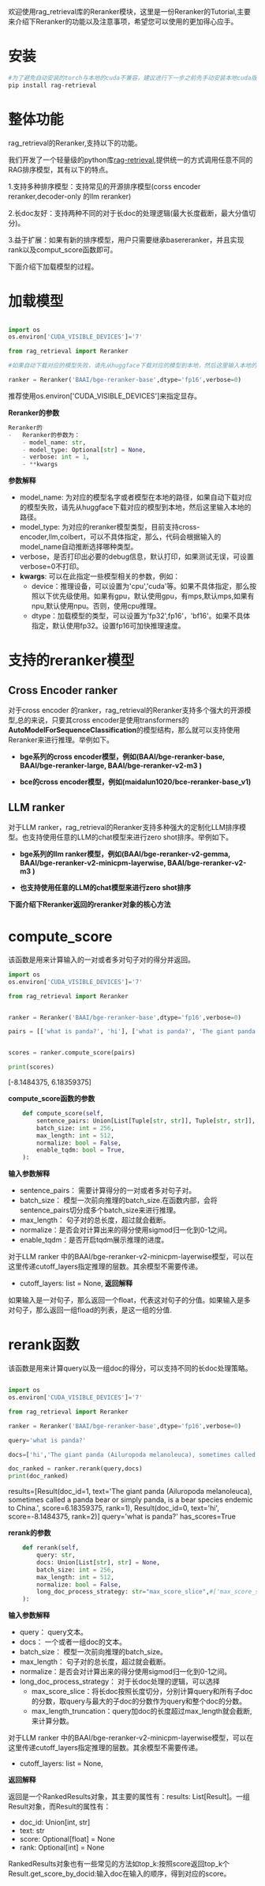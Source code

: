 
欢迎使用rag_retrieval库的Reranker模块，这里是一份Reranker的Tutorial,主要来介绍下Reranker的功能以及注意事项，希望您可以使用的更加得心应手。


# 安装

```bash
#为了避免自动安装的torch与本地的cuda不兼容，建议进行下一步之前先手动安装本地cuda版本兼容的torch。
pip install rag-retrieval
```

# 整体功能
rag_retrieval的Reranker,支持以下的功能。


我们开发了一个轻量级的python库[rag-retrieval](https://pypi.org/project/rag-retrieval/),提供统一的方式调用任意不同的RAG排序模型，其有以下的特点。

1.支持多种排序模型：支持常见的开源排序模型(corss encoder reranker,decoder-only 的llm reranker)

2.长doc友好：支持两种不同的对于长doc的处理逻辑(最大长度截断，最大分值切分)。

3.益于扩展：如果有新的排序模型，用户只需要继承basereranker，并且实现rank以及comput_score函数即可。



下面介绍下加载模型的过程。


# 加载模型

```python

import os
os.environ['CUDA_VISIBLE_DEVICES']='7'

from rag_retrieval import Reranker

#如果自动下载对应的模型失败，请先从huggface下载对应的模型到本地，然后这里输入本地的路径。

ranker = Reranker('BAAI/bge-reranker-base',dtype='fp16',verbose=0)
```

推荐使用os.environ['CUDA_VISIBLE_DEVICES']来指定显存。

**Reranker的参数**

```python
Reranker的
-   Reranker的参数为：
    - model_name: str,
    - model_type: Optional[str] = None,
    - verbose: int = 1,
    - **kwargs
```

**参数解释**


- model_name: 为对应的模型名字或者模型在本地的路径，如果自动下载对应的模型失败，请先从huggface下载对应的模型到本地，然后这里输入本地的路径。
- model_type: 为对应的reranker模型类型，目前支持cross-encoder,llm,colbert，可以不具体指定，那么，代码会根据输入的model_name自动推断选择哪种类型。
- verbose，是否打印出必要的debug信息，默认打印，如果测试无误，可设置verbose=0不打印。
- **kwargs**: 可以在此指定一些模型相关的参数，例如：
    - device：推理设备，可以设置为'cpu','cuda'等。如果不具体指定，那么按照以下优先级使用。如果有gpu，默认使用gpu，有mps,默认mps,如果有npu,默认使用npu。否则，使用cpu推理。
    - dtype：加载模型的类型，可以设置为'fp32',fp16'，'bf16'。如果不具体指定，默认使用fp32。设置fp16可加快推理速度。


# 支持的reranker模型

## Cross Encoder ranker

对于cross encoder 的ranker，rag_retrieval的Reranker支持多个强大的开源模型,总的来说，只要其cross encoder是使用transformers的**AutoModelForSequenceClassification**的模型结构，那么就可以支持使用Reranker来进行推理。举例如下。

- **bge系列的cross encoder模型，例如(BAAI/bge-reranker-base, BAAI/bge-reranker-large, BAAI/bge-reranker-v2-m3 )**

- **bce的cross encoder模型，例如(maidalun1020/bce-reranker-base_v1)**


## LLM ranker 

对于LLM ranker，rag_retrieval的Reranker支持多种强大的定制化LLM排序模型。也支持使用任意的LLM的chat模型来进行zero shot排序。举例如下。

- **bge系列的llm ranker模型，例如(BAAI/bge-reranker-v2-gemma, BAAI/bge-reranker-v2-minicpm-layerwise, BAAI/bge-reranker-v2-m3 )**

- **也支持使用任意的LLM的chat模型来进行zero shot排序**


**下面介绍下Reranker返回的reranker对象的核心方法**

# compute_score
该函数是用来计算输入的一对或者多对句子对的得分并返回。


```python
import os
os.environ['CUDA_VISIBLE_DEVICES']='7'

from rag_retrieval import Reranker


ranker = Reranker('BAAI/bge-reranker-base',dtype='fp16',verbose=0)

pairs = [['what is panda?', 'hi'], ['what is panda?', 'The giant panda (Ailuropoda melanoleuca), sometimes called a panda bear or simply panda, is a bear species endemic to China.']]


scores = ranker.compute_score(pairs)

print(scores)
```

[-8.1484375, 6.18359375]

**compute_score函数的参数**
```python
    def compute_score(self, 
        sentence_pairs: Union[List[Tuple[str, str]], Tuple[str, str]],
        batch_size: int = 256,
        max_length: int = 512,
        normalize: bool = False,
        enable_tqdm: bool = True,
    ):
```

**输入参数解释**
- sentence_pairs： 需要计算得分的一对或者多对句子对。
- batch_size： 模型一次前向推理的batch_size.在函数内部，会将sentence_pairs切分成多个batch_size来进行推理。
- max_length： 句子对的总长度，超过就会截断。
- normalize：是否会对计算出来的得分使用sigmod归一化到0-1之间。
- enable_tqdm：是否开启tqdm展示推理的进度。

对于LLM ranker 中的BAAI/bge-reranker-v2-minicpm-layerwise模型，可以在这里传递cutoff_layers指定推理的层数。其余模型不需要传递。
- cutoff_layers: list = None,
**返回解释**

如果输入是一对句子，那么返回一个float，代表这对句子的分值。如果输入是多对句子，那么返回一组fload的列表，是这一组的分值.



# rerank函数
该函数是用来计算query以及一组doc的得分，可以支持不同的长doc处理策略。

```python

import os
os.environ['CUDA_VISIBLE_DEVICES']='7'

from rag_retrieval import Reranker

ranker = Reranker('BAAI/bge-reranker-base',dtype='fp16',verbose=0)

query='what is panda?'

docs=['hi','The giant panda (Ailuropoda melanoleuca), sometimes called a panda bear or simply panda, is a bear species endemic to China.']

doc_ranked = ranker.rerank(query,docs)
print(doc_ranked)

```
results=[Result(doc_id=1, text='The giant panda (Ailuropoda melanoleuca), sometimes called a panda bear or simply panda, is a bear species endemic to China.', score=6.18359375, rank=1), Result(doc_id=0, text='hi', score=-8.1484375, rank=2)] query='what is panda?' has_scores=True

**rerank的参数**

```python
    def rerank(self, 
        query: str, 
        docs: Union[List[str], str] = None,
        batch_size: int = 256,
        max_length: int = 512,
        normalize: bool = False,
        long_doc_process_strategy: str="max_score_slice",#['max_score_slice','max_length_truncation']
    ):  
```

**输入参数解释**
- query： query文本。
- docs： 一个或者一组doc的文本。
- batch_size： 模型一次前向推理的batch_size。
- max_length： 句子对的总长度，超过就会截断。
- normalize：是否会对计算出来的得分使用sigmod归一化到0-1之间。
- long_doc_process_strategy： 对于长doc处理的逻辑，可以选择
    - max_score_slice：将长doc按照长度切分，分别计算query和所有子doc的分数，取query与最大的子doc的分数作为query和整个doc的分数。
    - max_length_truncation：query加doc的长度超过max_length就会截断,来计算分数。

对于LLM ranker 中的BAAI/bge-reranker-v2-minicpm-layerwise模型，可以在这里传递cutoff_layers指定推理的层数。其余模型不需要传递。
- cutoff_layers: list = None,

**返回解释**

返回是一个RankedResults对象，其主要的属性有：results: List[Result]。一组Result对象，而Result的属性有：
- doc_id: Union[int, str]
- text: str
- score: Optional[float] = None
- rank: Optional[int] = None

RankedResults对象也有一些常见的方法如top_k:按照score返回top_k个Result.get_score_by_docid:输入doc在输入的顺序，得到对应的score。

